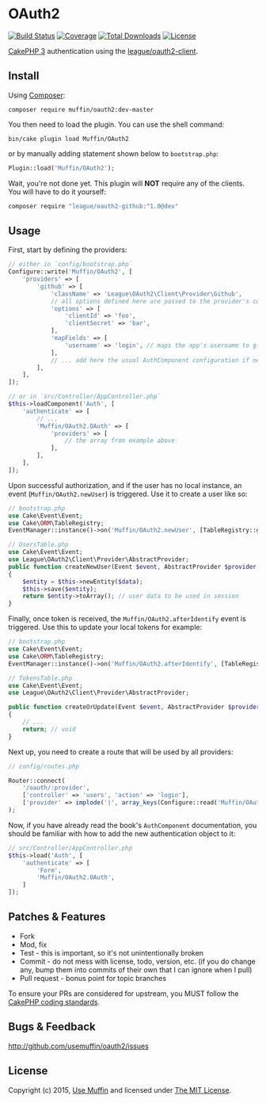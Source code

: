 # OAuth2

[![Build Status](https://img.shields.io/travis/UseMuffin/OAuth2/master.svg?style=flat-square)](https://travis-ci.org/UseMuffin/OAuth2)
[![Coverage](https://img.shields.io/coveralls/UseMuffin/OAuth2/master.svg?style=flat-square)](https://coveralls.io/r/UseMuffin/OAuth2)
[![Total Downloads](https://img.shields.io/packagist/dt/muffin/oauth2.svg?style=flat-square)](https://packagist.org/packages/muffin/oauth2)
[![License](https://img.shields.io/badge/license-MIT-blue.svg?style=flat-square)](LICENSE)

[CakePHP 3][cakephp] authentication using the [league/oauth2-client][oauth2].

## Install

Using [Composer][composer]:

```
composer require muffin/oauth2:dev-master
```

You then need to load the plugin. You can use the shell command:

```
bin/cake plugin load Muffin/OAuth2
```

or by manually adding statement shown below to `bootstrap.php`:

```php
Plugin::load('Muffin/OAuth2');
```

Wait, you're not done yet. This plugin will **NOT** require any of the clients. You will have to do it yourself:

```sh
composer require "league/oauth2-github:^1.0@dev"
```

## Usage

First, start by defining the providers:

```php
// either in `config/bootstrap.php`
Configure::write('Muffin/OAuth2', [
    'providers' => [
        'github' => [
            'className' => 'League\OAuth2\Client\Provider\Github',
            // all options defined here are passed to the provider's constructor
            'options' => [
                'clientId' => 'foo',
                'clientSecret' => 'bar',
            ],
            'mapFields' => [
                'username' => 'login', // maps the app's username to github's login
            ],
            // ... add here the usual AuthComponent configuration if needed like fields, etc.
        ],
    ],
]);

// or in `src/Controller/AppController.php`
$this->loadComponent('Auth', [
    'authenticate' => [
        // ...
        'Muffin/OAuth2.OAuth' => [
            'providers' => [
                // the array from example above
            ],
        ],
    ],
]);
```

Upon successful authorization, and if the user has no local instance, an event (`Muffin/OAuth2.newUser`)
is triggered. Use it to create a user like so:

```php
// bootstrap.php
use Cake\Event\Event;
use Cake\ORM\TableRegistry;
EventManager::instance()->on('Muffin/OAuth2.newUser', [TableRegistry::get('Users'), 'createNewUser']);

// UsersTable.php
use Cake\Event\Event;
use League\OAuth2\Client\Provider\AbstractProvider;
public function createNewUser(Event $event, AbstractProvider $provider, array $data)
{
    $entity = $this->newEntity($data);
    $this->save($entity);
    return $entity->toArray(); // user data to be used in session
}
```

Finally, once token is received, the `Muffin/OAuth2.afterIdentify` event is triggered. Use this to update your local 
tokens for example:

```php
// bootstrap.php
use Cake\Event\Event;
use Cake\ORM\TableRegistry;
EventManager::instance()->on('Muffin/OAuth2.afterIdentify', [TableRegistry::get('Tokens'), 'createOrUpdate']);

// TokensTable.php
use Cake\Event\Event;
use League\OAuth2\Client\Provider\AbstractProvider;

public function createOrUpdate(Event $event, AbstractProvider $provider, array $data)
{
    // ...
    return; // void
}
```

Next up, you need to create a route that will be used by all providers:

```php
// config/routes.php

Router::connect(
    '/oauth/:provider', 
    ['controller' => 'users', 'action' => 'login'], 
    ['provider' => implode('|', array_keys(Configure::read('Muffin/OAuth2.providers')))]
);
```

Now, if you have already read the book's `AuthComponent` documentation, you should be familiar with how to
add the new authentication object to it:

```php
// src/Controller/AppController.php
$this->load('Auth', [
    'authenticate' => [
        'Form',
        'Muffin/OAuth2.OAuth',
    ]
]);
```

## Patches & Features

* Fork
* Mod, fix
* Test - this is important, so it's not unintentionally broken
* Commit - do not mess with license, todo, version, etc. (if you do change any, bump them into commits of
their own that I can ignore when I pull)
* Pull request - bonus point for topic branches

To ensure your PRs are considered for upstream, you MUST follow the [CakePHP coding standards][standards].

## Bugs & Feedback

http://github.com/usemuffin/oauth2/issues

## License

Copyright (c) 2015, [Use Muffin][muffin] and licensed under [The MIT License][mit].

[cakephp]:http://cakephp.org
[composer]:http://getcomposer.org
[mit]:http://www.opensource.org/licenses/mit-license.php
[muffin]:http://usemuffin.com
[standards]:http://book.cakephp.org/3.0/en/contributing/cakephp-coding-conventions.html
[oauth2]:https://github.com/thephpleague/oauth2-client
